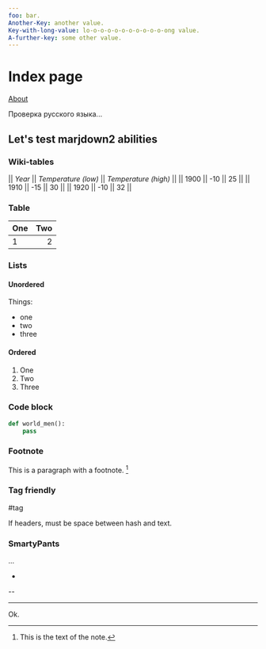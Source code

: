 ```yaml
---
foo: bar.
Another-Key: another value.
Key-with-long-value: lo-o-o-o-o-o-o-o-o-o-o-ong value.
A-further-key: some other value.
---
```


# Index page

[About](pages/ABOUT.md)

Проверка русского языка...

## Let's test marjdown2 abilities

### Wiki-tables

|| *Year* || *Temperature (low)* || *Temperature (high)* ||
|| 1900 || -10 || 25 ||
|| 1910 || -15 || 30 ||
|| 1920 || -10 || 32 ||

### Table

| One | Two |
|:----|----:|
|  1  |  2  |

### Lists

#### Unordered

Things:
* one
* two
* three

#### Ordered

1. One
2. Two
3. Three

### Code block

```python
def world_men():
    pass
```

### Footnote

This is a paragraph with a footnote. [^note-id]

[^note-id]: This is the text of the note.

### Tag friendly

#tag

If headers, must be space between hash and text.

### SmartyPants

...

-

--

---

Ok.